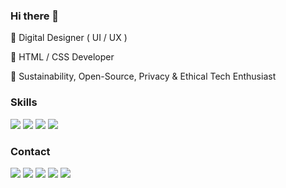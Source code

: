 ### Hi there 👋

🌳 Digital Designer ( UI / UX )

🌿 HTML / CSS Developer

🌱 Sustainability, Open-Source, Privacy & Ethical Tech Enthusiast


### Skills

[<img src ="https://img.shields.io/badge/HTML5-%2390D7FF.svg?&style=for-the-badge&logo=&logoColor=white%22">](#)
[<img src ="https://img.shields.io/badge/CSS3-%23faf0a3.svg?&style=for-the-badge&logo=&logoColor=white%22">](#)
[<img src ="https://img.shields.io/badge/UI Design-%23FAA381.svg?&style=for-the-badge&logo=&logoColor=white%22">](#)
[<img src ="https://img.shields.io/badge/UX Design-%23EA99A4.svg?&style=for-the-badge&logo=&logoColor=white%22">](#)


### Contact

[<img src ="https://img.shields.io/badge/website-%2374faa3.svg?&style=for-the-badge&logo=&logoColor=white%22">](https://besson.io/)
[<img src="https://img.shields.io/badge/linkedin-%230077B5.svg?&style=for-the-badge&logo=linkedin&logoColor=white" />](https://www.linkedin.com/in/cyrillebesson)
[<img src="https://img.shields.io/badge/mastodon-%595aff.svg?&style=for-the-badge&logo=mastodon&logoColor=white" />](https://tooting.ch/@cyrillebesson) 
[<img src="https://img.shields.io/badge/twitter-%231DA1F2.svg?&style=for-the-badge&logo=twitter&logoColor=white" />](https://twitter.com/cyrillebesson) 
[<img src = "https://img.shields.io/badge/buymeacoffee-%23ffdd00.svg?&style=for-the-badge&logo=coffeescript&logoColor=black">](https://www.buymeacoffee.com/cyrillebesson)
